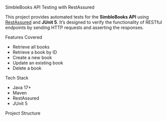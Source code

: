 SimbleBooks API Testing with RestAssured

This project provides automated tests for the **SimbleBooks API** using [RestAssured](https://rest-assured.io/) and **JUnit 5**. It’s designed to verify the functionality of RESTful endpoints by sending HTTP requests and asserting the responses.

 Features Covered

-  Retrieve all books
-  Retrieve a book by ID
-  Create a new book
-  Update an existing book
-  Delete a book

 Tech Stack

- Java 17+
- Maven
- RestAssured
- JUnit 5

 Project Structure

